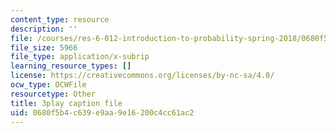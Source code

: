 ```yaml
---
content_type: resource
description: ''
file: /courses/res-6-012-introduction-to-probability-spring-2018/0680f5b4c639e9aa9e16200c4cc61ac2_kz2tvO_ZAKI.srt
file_size: 5966
file_type: application/x-subrip
learning_resource_types: []
license: https://creativecommons.org/licenses/by-nc-sa/4.0/
ocw_type: OCWFile
resourcetype: Other
title: 3play caption file
uid: 0680f5b4-c639-e9aa-9e16-200c4cc61ac2
---
```

